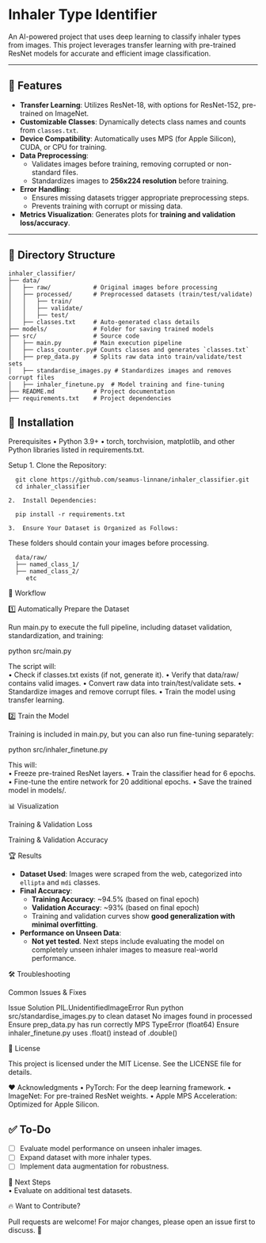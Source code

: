 # Inhaler Type Identifier

An AI-powered project that uses deep learning to classify inhaler types from images. This project leverages transfer learning with pre-trained ResNet models for accurate and efficient image classification.

---

## 🚀 Features

- **Transfer Learning**: Utilizes ResNet-18, with options for ResNet-152, pre-trained on ImageNet.
- **Customizable Classes**: Dynamically detects class names and counts from `classes.txt`.
- **Device Compatibility**: Automatically uses MPS (for Apple Silicon), CUDA, or CPU for training.
- **Data Preprocessing**: 
  - Validates images before training, removing corrupted or non-standard files.
  - Standardizes images to **256x224 resolution** before training.
- **Error Handling**: 
  - Ensures missing datasets trigger appropriate preprocessing steps.
  - Prevents training with corrupt or missing data.
- **Metrics Visualization**: Generates plots for **training and validation loss/accuracy**.

---

## 📂 Directory Structure

```plaintext
inhaler_classifier/
├── data/
│   ├── raw/            # Original images before processing
│   ├── processed/      # Preprocessed datasets (train/test/validate)
│   │   ├── train/
│   │   ├── validate/
│   │   ├── test/
│   ├── classes.txt     # Auto-generated class details
├── models/             # Folder for saving trained models
├── src/                # Source code
│   ├── main.py         # Main execution pipeline
│   ├── class_counter.py# Counts classes and generates `classes.txt`
│   ├── prep_data.py    # Splits raw data into train/validate/test sets
│   ├── standardise_images.py # Standardizes images and removes corrupt files
│   ├── inhaler_finetune.py  # Model training and fine-tuning
├── README.md           # Project documentation
├── requirements.txt    # Project dependencies
```

## 🔧 Installation

Prerequisites
	•	Python 3.9+
	•	torch, torchvision, matplotlib, and other Python libraries listed in requirements.txt.

Setup
	1.	Clone the Repository:

      git clone https://github.com/seamus-linnane/inhaler_classifier.git
      cd inhaler_classifier

	2.	Install Dependencies:

      pip install -r requirements.txt

	3.	Ensure Your Dataset is Organized as Follows:  
   These folders should contain your images before processing.

      data/raw/  
      ├── named_class_1/  
      ├── named_class_2/  
         etc  


🔄 Workflow

1️⃣ Automatically Prepare the Dataset

Run main.py to execute the full pipeline, including dataset validation, standardization, and training:

python src/main.py

The script will:  
	•	Check if classes.txt exists (if not, generate it).
	•	Verify that data/raw/ contains valid images.
	•	Convert raw data into train/test/validate sets.
	•	Standardize images and remove corrupt files.
	•	Train the model using transfer learning.

2️⃣ Train the Model

Training is included in main.py, but you can also run fine-tuning separately:

python src/inhaler_finetune.py

This will:  
	•	Freeze pre-trained ResNet layers.
	•	Train the classifier head for 6 epochs.
	•	Fine-tune the entire network for 20 additional epochs.
	•	Save the trained model in models/.

📊 Visualization

Training & Validation Loss

Training & Validation Accuracy

🏆 Results

- **Dataset Used**: Images were scraped from the web, categorized into `ellipta` and `mdi` classes.
- **Final Accuracy**: 
  - **Training Accuracy**: ~94.5% (based on final epoch)
  - **Validation Accuracy**: ~93% (based on final epoch)
  - Training and validation curves show **good generalization with minimal overfitting**.
- **Performance on Unseen Data**: 
  - **Not yet tested**. Next steps include evaluating the model on completely unseen inhaler images to measure real-world performance.

🛠️ Troubleshooting

Common Issues & Fixes

Issue	Solution
PIL.UnidentifiedImageError	Run python src/standardise_images.py to clean dataset
No images found in processed	Ensure prep_data.py has run correctly
MPS TypeError (float64)	Ensure inhaler_finetune.py uses .float() instead of .double()

📜 License

This project is licensed under the MIT License. See the LICENSE file for details.

❤️ Acknowledgments
	•	PyTorch: For the deep learning framework.
	•	ImageNet: For pre-trained ResNet weights.
	•	Apple MPS Acceleration: Optimized for Apple Silicon.

   ## ✅ To-Do
- [ ] Evaluate model performance on unseen inhaler images.
- [ ] Expand dataset with more inhaler types.
- [ ] Implement data augmentation for robustness.

📌 Next Steps   
	•	Evaluate on additional test datasets.

🔥 Want to Contribute?

Pull requests are welcome! For major changes, please open an issue first to discuss. 🚀